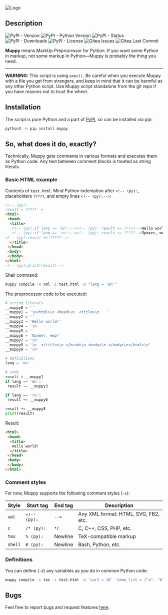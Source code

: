 ![Logo](https://codeberg.org/screwery/muppy/raw/branch/main/logo.svg)

## Description

![PyPI - Version](https://img.shields.io/pypi/v/muppy?style=flat-square)
![PyPI - Python Version](https://img.shields.io/pypi/pyversions/muppy?style=flat-square)
![PyPI - Status](https://img.shields.io/pypi/status/muppy?style=flat-square)
![PyPI - Downloads](https://img.shields.io/pypi/dm/muppy?style=flat-square)
![PyPI - License](https://img.shields.io/pypi/l/muppy?style=flat-square)
![Gitea Issues](https://img.shields.io/gitea/issues/open/screwery/muppy?gitea_url=https%3A%2F%2Fcodeberg.org&style=flat-square)
![Gitea Last Commit](https://img.shields.io/gitea/last-commit/screwery/muppy?gitea_url=https%3A%2F%2Fcodeberg.org&style=flat-square)

**Muppy** means MarkUp Preprocessor for Python.
If you want some Python in markup, not some markup in Python&mdash;Muppy is probably the thing you need.

---

**WARNING:** This script is using `exec()`. Be careful when you execute Muppy with a file you get from strangers, and keep in mind that it can be harmful as any other Python script.
Use Muppy script standalone from the git repo if you have reasons not to trust the wheel.

## Installation

The script is pure Python and a part of [PyPI](https://pypi.org/project/muppy), so can be installed via *pip*:

```bash
python3 -m pip install muppy
```

## So, what does it do, exactly?

Technically, Muppy gets comments in various formats and executes them as Python code.
Any text between comment blocks is treated as string literals.

### Basic HTML example

Contents of `test.html`. Mind Python indentation after `<!-- (py):`, placeholders `?????`, and empty lines `<!-- (py):-->`:

```html
<!-- (py):
result = ?????-->
<html>
 <head>
  <title>
   <!-- (py):if lang == 'en':--><!-- (py): result += ?????-->Hello world!<!-- (py):-->
   <!-- (py):if lang == 'ru':--><!-- (py): result += ?????-->Привет, мир!<!-- (py):-->
<!-- (py):result += ?????-->
  </title>
 </head>
 <body>
 </body>
</html>
<!-- (py):print(result)-->
```

Shell command:

```bash
muppy compile -s xml -i test.html -d "lang = 'en'"
```

The preprocessor code to be executed:

```python
# string literals
__muppy0 = ''
__muppy1 = '\n<html>\n <head>\n  <title>\n   '
__muppy2 = ''
__muppy3 = 'Hello world!'
__muppy4 = '\n   '
__muppy5 = ''
__muppy6 = 'Привет, мир!'
__muppy7 = '\n'
__muppy8 = '\n  </title>\n </head>\n <body>\n </body>\n</html>\n'
__muppy9 = '\n'

# definitions
lang = 'en'

# code
result = __muppy1
if lang == 'en':
 result += __muppy3

if lang == 'ru':
 result += __muppy6

result += __muppy8
print(result)
```

Result:

```html
<html>
 <head>
  <title>
   Hello world!
  </title>
 </head>
 <body>
 </body>
</html>
```

### Comment styles

For now, Muppy supports the following comment styles (`-s`):

| Style   | Start tag    | End tag | Description                          |
|---------|--------------|---------|--------------------------------------|
| `xml`   | `<!-- (py):` | `-->`   | Any XML format: HTML, SVG, FB2, etc. |
| `c`     | `/* (py):`   | `*/`    | C, C++, CSS, PHP, etc.               |
| `tex`   | `% (py):`    | Newline | TeX-compatible markup                |
| `shell` | `# (py):`    | Newline | Bash, Python, etc.                   |

### Definitions

You can define (`-d`) any variables as you do in common Python code:

```bash
muppy compile -s tex -i test.html -d 'var1 = 10' 'some_list = ["a", "b", "c"]'
```

## Bugs

Feel free to report bugs and request features [here](https://codeberg.org/screwery/muppy/issues).
